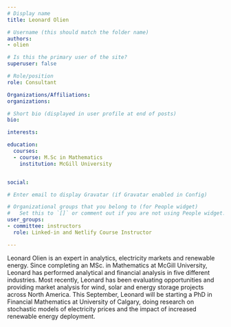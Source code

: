 ```yaml
---
# Display name
title: Leonard Olien

# Username (this should match the folder name)
authors:
- olien

# Is this the primary user of the site?
superuser: false

# Role/position
role: Consultant

Organizations/Affiliations:
organizations:

# Short bio (displayed in user profile at end of posts)
bio: 

interests:

education:
  courses:
  - course: M.Sc in Mathematics
    institution: McGill University


social:

# Enter email to display Gravatar (if Gravatar enabled in Config)

# Organizational groups that you belong to (for People widget)
#   Set this to `[]` or comment out if you are not using People widget.
user_groups:
- committee: instructors
  role: Linked-in and Netlify Course Instructor

---
```

Leonard Olien is an expert in analytics, electricity markets and renewable
energy.  Since completing an MSc. in Mathematics at McGill University, Leonard
has performed analytical and financial analysis in five different industries.
Most recently, Leonard has been evaluating opportunities and providing market
analysis for wind, solar and energy storage projects across North America.  This
September, Leonard will be starting a PhD in Financial Mathematics at University
of Calgary, doing research on stochastic models of electricity prices and the
impact of increased renewable energy deployment.
